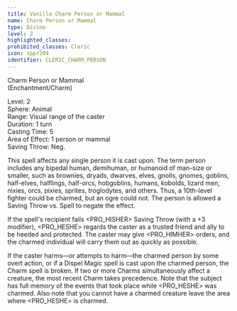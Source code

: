 ```yaml
---
title: Vanilla Charm Person or Mammal
name: Charm Person or Mammal
type: Divine
level: 2
highlighted_classes: 
prohibited_classes: Cleric
icon: sppr204
identifier: CLERIC_CHARM_PERSON
---
```

Charm Person or Mammal   
(Enchantment/Charm)  
  
Level: 2  
Sphere: Animal   
Range: Visual range of the caster   
Duration: 1 turn  
Casting Time: 5   
Area of Effect: 1 person or mammal   
Saving Throw: Neg.   
  
This spell affects any single person it is cast upon. The term person includes any bipedal human, demihuman, or humanoid of man-size or smaller, such as brownies, dryads, dwarves, elves, gnolls, gnomes, goblins, half-elves, halflings, half-orcs, hobgoblins, humans, kobolds, lizard men, nixies, orcs, pixies, sprites, troglodytes, and others. Thus, a 10th-level fighter could be charmed, but an ogre could not. The person is allowed a Saving Throw vs. Spell to negate the effect.  
  
If the spell's recipient fails &lt;PRO_HISHER&gt; Saving Throw (with a +3 modifier), &lt;PRO_HESHE&gt; regards the caster as a trusted friend and ally to be heeded and protected. The caster may give &lt;PRO_HIMHER&gt; orders, and the charmed individual will carry them out as quickly as possible.  
  
If the caster harms—or attempts to harm—the charmed person by some overt action, or if a Dispel Magic spell is cast upon the charmed person, the Charm spell is broken. If two or more Charms simultaneously affect a creature, the most recent Charm takes precedence. Note that the subject has full memory of the events that took place while &lt;PRO_HESHE&gt; was charmed. Also note that you cannot have a charmed creature leave the area where &lt;PRO_HESHE&gt; is charmed.  
